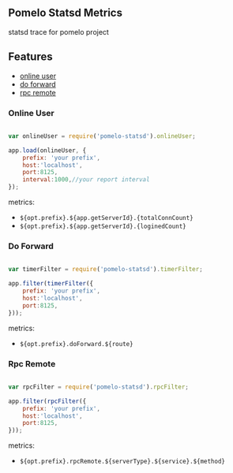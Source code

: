 ## Pomelo Statsd Metrics

statsd trace for pomelo project

## Features

- [online user](#online-user)
- [do forward](#do-forward)
- [rpc remote](#rpc-remote)

### Online User

```js

var onlineUser = require('pomelo-statsd').onlineUser;

app.load(onlineUser, {
    prefix: 'your prefix',
    host:'localhost',
    port:8125,
    interval:1000,//your report interval
});

```

metrics:

* `${opt.prefix}.${app.getServerId}.{totalConnCount}`
* `${opt.prefix}.${app.getServerId}.{loginedCount}`


### Do Forward

```js

var timerFilter = require('pomelo-statsd').timerFilter;

app.filter(timerFilter({
    prefix: 'your prefix',
    host:'localhost',
    port:8125,
}));

```

metrics:

* `${opt.prefix}.doForward.${route}`


### Rpc Remote

```js

var rpcFilter = require('pomelo-statsd').rpcFilter;

app.filter(rpcFilter({
    prefix: 'your prefix',
    host:'localhost',
    port:8125,
}));

```

metrics:

* `${opt.prefix}.rpcRemote.${serverType}.${service}.${method}`
